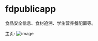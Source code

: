 fdpublicapp
===========

食品安全信息、食材追溯、学生营养餐配置等。


主页:
![image](https://github.com/Arthurcsh/fdpublicapp/tree/master/screenshots/device-2014-09-17-125256.png)
